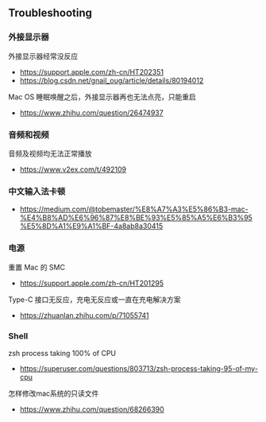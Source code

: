 ## Troubleshooting
### 外接显示器
外接显示器经常没反应
- https://support.apple.com/zh-cn/HT202351
- https://blog.csdn.net/gnail_oug/article/details/80194012

Mac OS 睡眠唤醒之后，外接显示器再也无法点亮，只能重启
- https://www.zhihu.com/question/26474937


### 音频和视频
音频及视频均无法正常播放
- https://www.v2ex.com/t/492109


### 中文输入法卡顿
- https://medium.com/@tobemaster/%E8%A7%A3%E5%86%B3-mac-%E4%B8%AD%E6%96%87%E8%BE%93%E5%85%A5%E6%B3%95%E5%8D%A1%E9%A1%BF-4a8ab8a30415


### 电源
重置 Mac 的 SMC
- https://support.apple.com/zh-cn/HT201295

Type-C 接口无反应，充电无反应或一直在充电解决方案
- https://zhuanlan.zhihu.com/p/71055741


### Shell
zsh process taking 100% of CPU
- https://superuser.com/questions/803713/zsh-process-taking-95-of-my-cpu

怎样修改mac系统的只读文件
- https://www.zhihu.com/question/68266390
